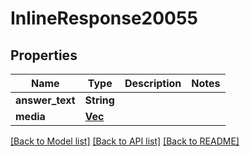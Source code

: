 # InlineResponse20055

## Properties

Name | Type | Description | Notes
------------ | ------------- | ------------- | -------------
**answer_text** | **String** |  | 
**media** | [**Vec<Value>**](Value.md) |  | 

[[Back to Model list]](../README.md#documentation-for-models) [[Back to API list]](../README.md#documentation-for-api-endpoints) [[Back to README]](../README.md)


